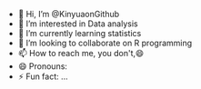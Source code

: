 - 👋 Hi, I’m @KinyuaonGithub
- 👀 I’m interested in Data analysis
- 🌱 I’m currently learning statistics
- 💞️ I’m looking to collaborate on R programming
- 📫 How to reach me, you don't,😄
- 😄 Pronouns:
- ⚡ Fun fact: ...

<!---
KinyuaonGithub/KinyuaonGithub is a ✨ special ✨ repository because its `README.md` (this file) appears on your GitHub profile.
You can click the Preview link to take a look at your changes.
--->
